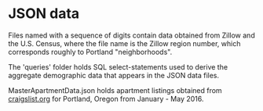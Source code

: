 # JSON data

Files named with a sequence of digits contain data obtained from Zillow and the U.S. Census, where the file name is the Zillow region number, which corresponds roughly to Portland "neighborhoods".

The 'queries' folder holds SQL select-statements used to derive the aggregate demographic data that appears in the JSON data files.

MasterApartmentData.json holds apartment listings obtained from [craigslist.org](https://portland.craigslist.org/) for Portland, Oregon from January - May 2016.

